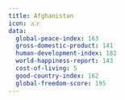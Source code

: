 ```yaml
---
title: Afghanistan
icon: 🇦🇫
data:
  global-peace-index: 163
  gross-domestic-product: 141
  human-development-index: 182
  world-happiness-report: 143
  cost-of-living: 5
  good-country-index: 162
  global-freedom-score: 195
---
```

